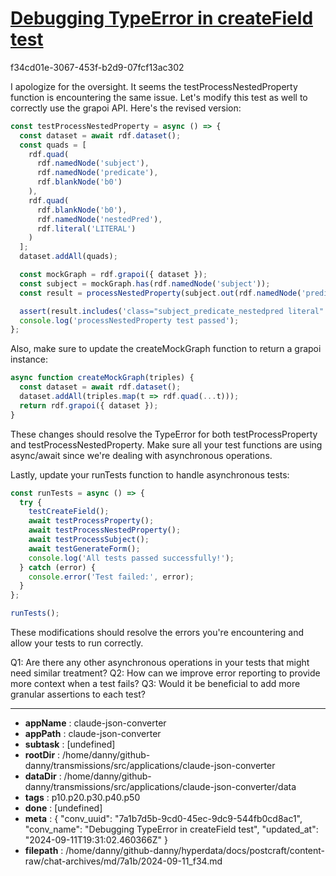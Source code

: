 # [Debugging TypeError in createField test](https://claude.ai/chat/7a1b7d5b-9cd0-45ec-9dc9-544fb0cd8ac1)

f34cd01e-3067-453f-b2d9-07fcf13ac302

 I apologize for the oversight. It seems the testProcessNestedProperty function is encountering the same issue. Let's modify this test as well to correctly use the grapoi API. Here's the revised version:

```javascript
const testProcessNestedProperty = async () => {
  const dataset = await rdf.dataset();
  const quads = [
    rdf.quad(
      rdf.namedNode('subject'),
      rdf.namedNode('predicate'),
      rdf.blankNode('b0')
    ),
    rdf.quad(
      rdf.blankNode('b0'),
      rdf.namedNode('nestedPred'),
      rdf.literal('LITERAL')
    )
  ];
  dataset.addAll(quads);

  const mockGraph = rdf.grapoi({ dataset });
  const subject = mockGraph.has(rdf.namedNode('subject'));
  const result = processNestedProperty(subject.out(rdf.namedNode('predicate')), ['subject', 'predicate']);

  assert(result.includes('class="subject_predicate_nestedpred literal"'), 'Nested property should be processed correctly');
  console.log('processNestedProperty test passed');
};
```

Also, make sure to update the createMockGraph function to return a grapoi instance:

```javascript
async function createMockGraph(triples) {
  const dataset = await rdf.dataset();
  dataset.addAll(triples.map(t => rdf.quad(...t)));
  return rdf.grapoi({ dataset });
}
```

These changes should resolve the TypeError for both testProcessProperty and testProcessNestedProperty. Make sure all your test functions are using async/await since we're dealing with asynchronous operations.

Lastly, update your runTests function to handle asynchronous tests:

```javascript
const runTests = async () => {
  try {
    testCreateField();
    await testProcessProperty();
    await testProcessNestedProperty();
    await testProcessSubject();
    await testGenerateForm();
    console.log('All tests passed successfully!');
  } catch (error) {
    console.error('Test failed:', error);
  }
};

runTests();
```

These modifications should resolve the errors you're encountering and allow your tests to run correctly.

Q1: Are there any other asynchronous operations in your tests that might need similar treatment?
Q2: How can we improve error reporting to provide more context when a test fails?
Q3: Would it be beneficial to add more granular assertions to each test?

---

* **appName** : claude-json-converter
* **appPath** : claude-json-converter
* **subtask** : [undefined]
* **rootDir** : /home/danny/github-danny/transmissions/src/applications/claude-json-converter
* **dataDir** : /home/danny/github-danny/transmissions/src/applications/claude-json-converter/data
* **tags** : p10.p20.p30.p40.p50
* **done** : [undefined]
* **meta** : {
  "conv_uuid": "7a1b7d5b-9cd0-45ec-9dc9-544fb0cd8ac1",
  "conv_name": "Debugging TypeError in createField test",
  "updated_at": "2024-09-11T19:31:02.460366Z"
}
* **filepath** : /home/danny/github-danny/hyperdata/docs/postcraft/content-raw/chat-archives/md/7a1b/2024-09-11_f34.md